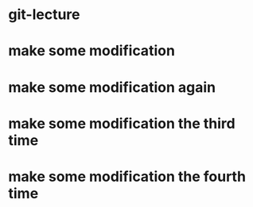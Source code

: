 # git-lecture
# make some modification
# make some modification again
# make some modification the third time
# make some modification the fourth time
